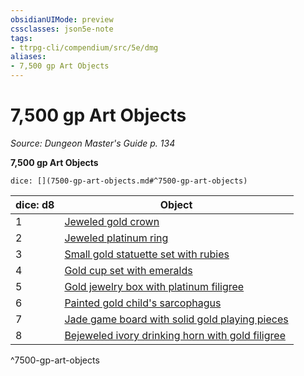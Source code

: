 ```yaml
---
obsidianUIMode: preview
cssclasses: json5e-note
tags:
- ttrpg-cli/compendium/src/5e/dmg
aliases:
- 7,500 gp Art Objects
---
```

# 7,500 gp Art Objects
*Source: Dungeon Master's Guide p. 134* 

**7,500 gp Art Objects**

`dice: [](7500-gp-art-objects.md#^7500-gp-art-objects)`

| dice: d8 | Object |
|----------|--------|
| 1 | [Jeweled gold crown](/3-Mechanics/CLI/items/jeweled-gold-crown-xdmg.md) |
| 2 | [Jeweled platinum ring](/3-Mechanics/CLI/items/jeweled-platinum-ring-xdmg.md) |
| 3 | [Small gold statuette set with rubies](/3-Mechanics/CLI/items/gold-statuette-set-with-rubies-xdmg.md) |
| 4 | [Gold cup set with emeralds](/3-Mechanics/CLI/items/gold-cup-set-with-emeralds-xdmg.md) |
| 5 | [Gold jewelry box with platinum filigree](/3-Mechanics/CLI/items/gold-jewelry-box-with-platinum-filigree-xdmg.md) |
| 6 | [Painted gold child's sarcophagus](/3-Mechanics/CLI/items/set-of-gold-nesting-dolls-xdmg.md) |
| 7 | [Jade game board with solid gold playing pieces](/3-Mechanics/CLI/items/jade-game-board-with-gold-playing-pieces-xdmg.md) |
| 8 | [Bejeweled ivory drinking horn with gold filigree](/3-Mechanics/CLI/items/bejeweled-ivory-drinking-horn-with-gold-filigree-xdmg.md) |
^7500-gp-art-objects